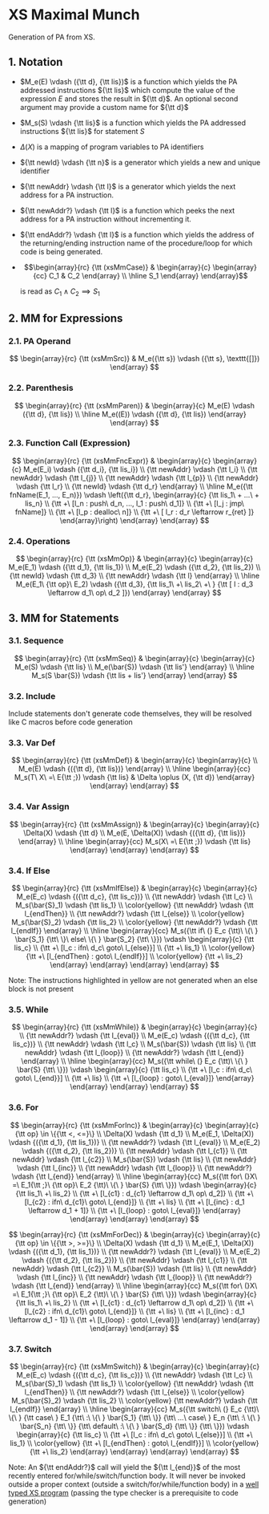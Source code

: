 # XS Maximal Munch

Generation of PA from XS.

## 1. Notation

- $M_e(E) \vdash ({\tt d}, {\tt lis})$ is a function which yields the PA addressed instructions ${\tt lis}$ which compute the value of the expression $E$ and stores the result in ${\tt d}$. An optional second argument may provide a custom name for ${\tt d}$
- $M_s(S) \vdash {\tt lis}$ is a function which yields the PA addressed instructions ${\tt lis}$ for statement $S$
- $\Delta(X)$ is a mapping of program variables to PA identifiers
- ${\tt newId} \vdash {\tt n}$ is a generator which yields a new and unique identifier
- ${\tt newAddr} \vdash {\tt l}$ is a generator which yields the next address for a PA instruction.
- ${\tt newAddr?} \vdash {\tt l}$ is a function which peeks the next address for a PA instruction without incrementing it.
- ${\tt endAddr?} \vdash {\tt l}$ is a function which yields the address of the returning/ending instruction name of the procedure/loop for which code is being generated.
- $$\begin{array}{rc}
    {\tt (xsMmCase)} & \begin{array}{c}
        \begin{array}{cc} C_1 & C_2 \end{array}
        \\ \hline
        S_1
    \end{array}
\end{array}$$

    is read as $C_1 \land C_2 \implies S_1$

## 2. MM for Expressions

### 2.1. PA Operand

$$
\begin{array}{rc}
    {\tt (xsMmSrc)} & M_e({\tt s}) \vdash ({\tt s}, \texttt{[]})
\end{array}
$$

### 2.2. Parenthesis

$$
\begin{array}{rc}
    {\tt (xsMmParen)} & \begin{array}{c}
        M_e(E) \vdash ({\tt d}, {\tt lis})
        \\ \hline
        M_e((E)) \vdash ({\tt d}, {\tt lis})
    \end{array}
\end{array}
$$

### 2.3. Function Call (Expression)

$$
\begin{array}{rc}
    {\tt (xsMmFncExpr)} & \begin{array}{c}
        \begin{array}{c}
            M_e(E_i) \vdash ({\tt d_i}, {\tt lis_i})
            \\ {\tt newAddr} \vdash {\tt l_i}
            \\ {\tt newAddr} \vdash {\tt l_{j}}
            \\ {\tt newAddr} \vdash {\tt l_{p}}
            \\ {\tt newAddr} \vdash {\tt l_r}
            \\ {\tt newId} \vdash {\tt d_r}
        \end{array}
        \\ \hline
        M_e({\tt fnName(E_1, ..., E_n)}) \vdash \left({\tt d_r}, \begin{array}{c}
            {\tt lis_1\ + ...\ + lis_n}
            \\ {\tt +\ [l_n : push\ d_n, ..., l_1 : push\ d_1]}
            \\ {\tt +\ [l_j : jmp\ fnName]}
            \\ {\tt +\ [l_p : dealloc\ n]}
            \\ {\tt +\ [ l_r : d_r \leftarrow r_{ret} ]}
        \end{array}\right)
    \end{array}
\end{array}
$$

### 2.4. Operations

$$
\begin{array}{rc}
    {\tt (xsMmOp)} & \begin{array}{c}
        \begin{array}{c}
            M_e(E_1) \vdash ({\tt d_1}, {\tt lis_1})
            \\ M_e(E_2) \vdash ({\tt d_2}, {\tt lis_2})
            \\ {\tt newId} \vdash {\tt d_3}
            \\ {\tt newAddr} \vdash {\tt l}
        \end{array}
        \\ \hline
        M_e(E_1\ {\tt op}\ E_2) \vdash ({\tt d_3}, {\tt lis_1\ +\ lis_2\ +\ } {\tt [ l : d_3 \leftarrow d_1\ op\ d_2 ]})
    \end{array}
\end{array}
$$

## 3. MM for Statements

### 3.1. Sequence

$$
\begin{array}{rc}
    {\tt (xsMmSeq)} & \begin{array}{c}
        \begin{array}{c}
            M_e(S) \vdash {\tt lis}
            \\ M_e(\bar{S}) \vdash {\tt lis'}
        \end{array}
        \\ \hline
        M_s(S \bar{S}) \vdash {\tt lis + lis'}
    \end{array}
\end{array}
$$


### 3.2. Include

Include statements don't generate code themselves, they will be resolved like C macros before code generation

### 3.3. Var Def

$$
\begin{array}{rc}
    {\tt (xsMmDef)} & \begin{array}{c}
        \begin{array}{c}
            \\ M_e(E) \vdash {({\tt d}, {\tt lis})}
        \end{array}
        \\ \hline
        \begin{array}{cc}
            M_s(T\ X\ =\ E{\tt ;}) \vdash {\tt lis} & \Delta \oplus (X, {\tt d})
        \end{array}
    \end{array}
\end{array}
$$

[//]: # (todo: check for def inits)

### 3.4. Var Assign

$$
\begin{array}{rc}
    {\tt (xsMmAssign)} & \begin{array}{c}
        \begin{array}{c}
            \Delta(X) \vdash {\tt d}
            \\ M_e(E, \Delta(X)) \vdash {({\tt d}, {\tt lis})}
        \end{array}
        \\ \hline
        \begin{array}{cc}
            M_s(X\ =\ E{\tt ;}) \vdash {\tt lis}
        \end{array}
    \end{array}
\end{array}
$$

### 3.4. If Else

$$
\begin{array}{rc}
    {\tt (xsMmIfElse)} & \begin{array}{c}
        \begin{array}{c}
            M_e(E_c) \vdash {({\tt d_c}, {\tt lis_c})}
            \\ {\tt newAddr} \vdash {\tt l_c}
            \\ M_s(\bar{S}_1) \vdash {\tt lis_1}
            \\ \color{yellow} {\tt newAddr} \vdash {\tt l_{endThen}}
            \\ {\tt newAddr?} \vdash {\tt l_{else}}
            \\ \color{yellow} M_s(\bar{S}_2) \vdash {\tt lis_2}
            \\ \color{yellow} {\tt newAddr?} \vdash {\tt l_{endIf}}
        \end{array}
        \\ \hline
        \begin{array}{cc}
            M_s({\tt if\ (} E_c {\tt)\ \{\ } \bar{S_1} {\tt\ \}\ else\ \{\ } \bar{S_2} {\tt\ \}}) \vdash \begin{array}{c}
            {\tt lis_c}
            \\ {\tt +\ [l_c : ifn\ d_c\ goto\ l_{else}}]
            \\ {\tt +\ lis_1}
            \\ \color{yellow} {\tt +\ [l_{endThen} : goto\ l_{endIf}}]
            \\ \color{yellow} {\tt +\ lis_2}
        \end{array}
        \end{array}
    \end{array}
\end{array}
$$

Note: The instructions highlighted in yellow are not generated when an else block is not present

### 3.5. While

$$
\begin{array}{rc}
    {\tt (xsMmWhile)} & \begin{array}{c}
        \begin{array}{c}
            \\ {\tt newAddr?} \vdash {\tt l_{eval}}
            \\ M_e(E_c) \vdash {({\tt d_c}, {\tt lis_c})}
            \\ {\tt newAddr} \vdash {\tt l_c}
            \\ M_s(\bar{S}) \vdash {\tt lis}
            \\ {\tt newAddr} \vdash {\tt l_{loop}}
            \\ {\tt newAddr?} \vdash {\tt l_{end}}
        \end{array}
        \\ \hline
        \begin{array}{cc}
            M_s({\tt while\ (} E_c {\tt)\ \{\ } \bar{S} {\tt\ \}}) \vdash \begin{array}{c}
            {\tt lis_c}
            \\ {\tt +\ [l_c : ifn\ d_c\ goto\ l_{end}}]
            \\ {\tt +\ lis}
            \\ {\tt +\ [l_{loop} : goto\ l_{eval}]}
        \end{array}
        \end{array}
    \end{array}
\end{array}
$$

### 3.6. For

$$
\begin{array}{rc}
    {\tt (xsMmForInc)} & \begin{array}{c}
        \begin{array}{c}
            {\tt op} \in \{{\tt <, <=}\}
            \\ \Delta(X) \vdash {\tt d_1}
            \\ M_e(E_1, \Delta(X)) \vdash {({\tt d_1}, {\tt lis_1})}
            \\ {\tt newAddr?} \vdash {\tt l_{eval}}
            \\ M_e(E_2) \vdash {({\tt d_2}, {\tt lis_2})}
            \\ {\tt newAddr} \vdash {\tt l_{c1}}
            \\ {\tt newAddr} \vdash {\tt l_{c2}}
            \\ M_s(\bar{S}) \vdash {\tt lis}
            \\ {\tt newAddr} \vdash {\tt l_{inc}}
            \\ {\tt newAddr} \vdash {\tt l_{loop}}
            \\ {\tt newAddr?} \vdash {\tt l_{end}}
        \end{array}
        \\ \hline
        \begin{array}{cc}
            M_s({\tt for\ (}X\ =\ E_1{\tt ;}\ {\tt op}\ E_2 {\tt)\ \{\ } \bar{S} {\tt\ \}}) \vdash \begin{array}{c}
            {\tt lis_1\ +\ lis_2}
            \\ {\tt +\ [l_{c1} : d_{c1} \leftarrow d_1\ op\ d_2]}
            \\ {\tt +\ [l_{c2} : ifn\ d_{c1}\ goto\ l_{end}]}
            \\ {\tt +\ lis}
            \\ {\tt +\ [l_{inc} : d_1 \leftarrow d_1 + 1]}
            \\ {\tt +\ [l_{loop} : goto\ l_{eval}]}
        \end{array}
        \end{array}
    \end{array}
\end{array}
$$


$$
\begin{array}{rc}
    {\tt (xsMmForDec)} & \begin{array}{c}
        \begin{array}{c}
            {\tt op} \in \{{\tt >, >=}\}
            \\ \Delta(X) \vdash {\tt d_1}
            \\ M_e(E_1, \Delta(X)) \vdash {({\tt d_1}, {\tt lis_1})}
            \\ {\tt newAddr?} \vdash {\tt l_{eval}}
            \\ M_e(E_2) \vdash {({\tt d_2}, {\tt lis_2})}
            \\ {\tt newAddr} \vdash {\tt l_{c1}}
            \\ {\tt newAddr} \vdash {\tt l_{c2}}
            \\ M_s(\bar{S}) \vdash {\tt lis}
            \\ {\tt newAddr} \vdash {\tt l_{inc}}
            \\ {\tt newAddr} \vdash {\tt l_{loop}}
            \\ {\tt newAddr?} \vdash {\tt l_{end}}
        \end{array}
        \\ \hline
        \begin{array}{cc}
            M_s({\tt for\ (}X\ =\ E_1{\tt ;}\ {\tt op}\ E_2 {\tt)\ \{\ } \bar{S} {\tt\ \}}) \vdash \begin{array}{c}
            {\tt lis_1\ +\ lis_2}
            \\ {\tt +\ [l_{c1} : d_{c1} \leftarrow d_1\ op\ d_2]}
            \\ {\tt +\ [l_{c2} : ifn\ d_{c1}\ goto\ l_{end}]}
            \\ {\tt +\ lis}
            \\ {\tt +\ [l_{inc} : d_1 \leftarrow d_1 - 1]}
            \\ {\tt +\ [l_{loop} : goto\ l_{eval}]}
        \end{array}
        \end{array}
    \end{array}
\end{array}
$$

### 3.7. Switch

$$
\begin{array}{rc}
    {\tt (xsMmSwitch)} & \begin{array}{c}
        \begin{array}{c}
            M_e(E_c) \vdash {({\tt d_c}, {\tt lis_c})}
            \\ {\tt newAddr} \vdash {\tt l_c}
            \\ M_s(\bar{S}_1) \vdash {\tt lis_1}
            \\ \color{yellow} {\tt newAddr} \vdash {\tt l_{endThen}}
            \\ {\tt newAddr?} \vdash {\tt l_{else}}
            \\ \color{yellow} M_s(\bar{S}_2) \vdash {\tt lis_2}
            \\ \color{yellow} {\tt newAddr?} \vdash {\tt l_{endIf}}
        \end{array}
        \\ \hline
        \begin{array}{cc}
            M_s({\tt switch\ (} E_c {\tt)\ \{\ } {\tt case\ } E_1 {\tt\ :\ \{\ } \bar{S_1} {\tt\ \}} {\tt\ ...\ case\ } E_n {\tt\ :\ \{\ } \bar{S_n} {\tt\ \}} {\tt\ default\ :\ \{\ } \bar{S_d} {\tt\ \}} {\tt\ \}}) \vdash \begin{array}{c}
            {\tt lis_c}
            \\ {\tt +\ [l_c : ifn\ d_c\ goto\ l_{else}}]
            \\ {\tt +\ lis_1}
            \\ \color{yellow} {\tt +\ [l_{endThen} : goto\ l_{endIf}}]
            \\ \color{yellow} {\tt +\ lis_2}
        \end{array}
        \end{array}
    \end{array}
\end{array}
$$

Note: An ${\tt endAddr?}$ call will yield the ${\tt l_{end}}$ of the most recently entered for/while/switch/function body. It will never be invoked outside a proper context (outside a switch/for/while/function body) in a [well typed XS program](../static/xs_type_chk.md#11-well-typed-programs) (passing the type checker is a prerequisite to code generation)